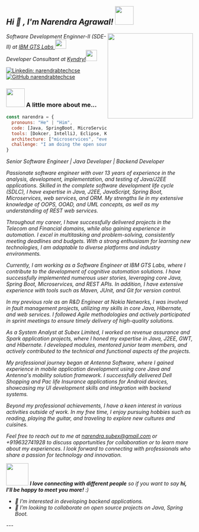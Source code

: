 <i><h2> Hi 👋 , I'm Narendra Agrawal! <img src="https://media.giphy.com/media/mGcNjsfWAjY5AEZNw6/giphy.gif" width="50"></h2>
<img align='right' src="https://media.giphy.com/media/102h4wsmCG2s12/giphy.gif" width="230">
<p><em>Software Development Enginner-II (SDE-II) at <a href="http://www.ibm.com">IBM GTS Labs </a><img src="https://media.giphy.com/media/l0IygV3jQxJGQxXTa/giphy.gif" width="30" height="25" ></br>Developer Consultant at <a href="https://www.kyndryl.com">Kyndryl</a><img src="https://media.giphy.com/media/WUlplcMpOCEmTGBtBW/giphy.gif" width="30"> 
</em></p></i>

[![Linkedin: narendrabtechcse](https://img.shields.io/badge/-connectwithnarendra-blue?style=flat-square&logo=Linkedin&logoColor=white&link=https://www.linkedin.com/in/narendrajavadeveloper/)](https://www.linkedin.com/in/narendrajavadeveloper/)
[![GitHub narendrabtechcse](https://img.shields.io/github/followers/narendrabtechcse?label=follownarendra&style=social)](https://github.com/narendrabtechcse)

### <img src="https://media.giphy.com/media/VgCDAzcKvsR6OM0uWg/giphy.gif" width="50"> A little more about me...  

```javascript
const narendra = {
  pronouns: "He" | "Him",
  code: [Java, SpringBoot, MicroServices, Cloud Technologies, DS, Algos, Backend],
  tools: [Dokcer, IntelliJ, Eclipse, Kubernates, Graphana, Kibana, ELK Stack, System Design , Design patterns],
  architecture: ["microservices", "event-driven", "design system pattern"],
  challenge: "I am doing the open source project contribution these days to make the community stronger !!"
}
```
<i> 
Senior Software Engineer | Java Developer | Backend Developer

Passionate software engineer with over 13 years of experience in the analysis, development, implementation, and testing of Java/J2EE applications. Skilled in the complete software development life cycle (SDLC), I have expertise in Java, J2EE, JavaScript, Spring Boot, Microservices, web services, and ORM. My strengths lie in my extensive knowledge of OOPS, OOAD, and UML concepts, as well as my understanding of REST web services.

Throughout my career, I have successfully delivered projects in the Telecom and Financial domains, while also gaining experience in automation. I excel in multitasking and problem-solving, consistently meeting deadlines and budgets. With a strong enthusiasm for learning new technologies, I am adaptable to diverse platforms and industry environments.

Currently, I am working as a Software Engineer at IBM GTS Labs, where I contribute to the development of cognitive automation solutions. I have successfully implemented numerous user stories, leveraging core Java, Spring Boot, Microservices, and REST APIs. In addition, I have extensive experience with tools such as Maven, JUnit, and Git for version control.

In my previous role as an R&D Engineer at Nokia Networks, I was involved in fault management projects, utilizing my skills in core Java, Hibernate, and web services. I followed Agile methodologies and actively participated in sprint meetings to ensure timely delivery of high-quality solutions.

As a System Analyst at Subex Limited, I worked on revenue assurance and Spark application projects, where I honed my expertise in Java, J2EE, GWT, and Hibernate. I developed modules, mentored junior team members, and actively contributed to the technical and functional aspects of the projects.

My professional journey began at Antenna Software, where I gained experience in mobile application development using core Java and Antenna's mobility solution framework. I successfully delivered Dell Shopping and Pac life Insurance applications for Android devices, showcasing my UI development skills and integration with backend systems.

Beyond my professional achievements, I have a keen interest in various activities outside of work. In my free time, I enjoy pursuing hobbies such as reading, playing the guitar, and traveling to explore new cultures and cuisines.

Feel free to reach out to me at narendra.subex@gmail.com or +919632741928 to discuss opportunities for collaboration or to learn more about my experiences. I look forward to connecting with professionals who share a passion for technology and innovation.
 </i>

<i><img src="https://media.giphy.com/media/LnQjpWaON8nhr21vNW/giphy.gif" width="60"> <em><b>I love connecting with different people</b> so if you want to say <b>hi, I'll be happy to meet you more!</b></i> :)</em>
<i>
- 👀 I’m interested in developing backend applications.
- 💞️ I’m looking to collaborate on open source projects on Java, Spring Boot.
</i>
---
